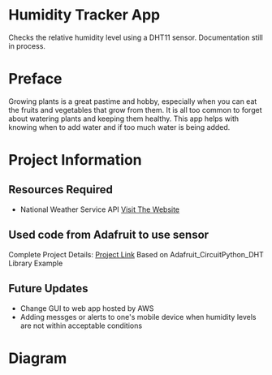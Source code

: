 # Humidity Tracker App #
Checks the relative humidity level using a DHT11 sensor. 
Documentation still in process.

# Preface # 
Growing plants is a great pastime and hobby, especially when you can eat the fruits and vegetables that grow from them. It 
is all too common to forget about watering plants and keeping them healthy. This app helps with knowing when to add water and 
if too much water is being added. 

# Project Information # 

## Resources Required ##
* National Weather Service API [Visit The Website](https://www.weather.gov/documentation/services-web-api)

## Used code from Adafruit to use sensor ##
Complete Project Details: [Project Link](https://RandomNerdTutorials.com/raspberry-pi-dht11-dht22-python/)
Based on Adafruit_CircuitPython_DHT Library Example

## Future Updates ##
* Change GUI to web app hosted by AWS
* Adding messges or alerts to one's mobile device when humidity levels are not within acceptable conditions

# Diagram #
